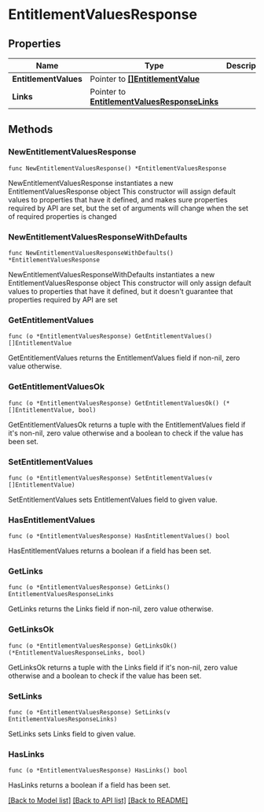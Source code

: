 # EntitlementValuesResponse

## Properties

Name | Type | Description | Notes
------------ | ------------- | ------------- | -------------
**EntitlementValues** | Pointer to [**[]EntitlementValue**](EntitlementValue.md) |  | [optional] 
**Links** | Pointer to [**EntitlementValuesResponseLinks**](EntitlementValuesResponseLinks.md) |  | [optional] 

## Methods

### NewEntitlementValuesResponse

`func NewEntitlementValuesResponse() *EntitlementValuesResponse`

NewEntitlementValuesResponse instantiates a new EntitlementValuesResponse object
This constructor will assign default values to properties that have it defined,
and makes sure properties required by API are set, but the set of arguments
will change when the set of required properties is changed

### NewEntitlementValuesResponseWithDefaults

`func NewEntitlementValuesResponseWithDefaults() *EntitlementValuesResponse`

NewEntitlementValuesResponseWithDefaults instantiates a new EntitlementValuesResponse object
This constructor will only assign default values to properties that have it defined,
but it doesn't guarantee that properties required by API are set

### GetEntitlementValues

`func (o *EntitlementValuesResponse) GetEntitlementValues() []EntitlementValue`

GetEntitlementValues returns the EntitlementValues field if non-nil, zero value otherwise.

### GetEntitlementValuesOk

`func (o *EntitlementValuesResponse) GetEntitlementValuesOk() (*[]EntitlementValue, bool)`

GetEntitlementValuesOk returns a tuple with the EntitlementValues field if it's non-nil, zero value otherwise
and a boolean to check if the value has been set.

### SetEntitlementValues

`func (o *EntitlementValuesResponse) SetEntitlementValues(v []EntitlementValue)`

SetEntitlementValues sets EntitlementValues field to given value.

### HasEntitlementValues

`func (o *EntitlementValuesResponse) HasEntitlementValues() bool`

HasEntitlementValues returns a boolean if a field has been set.

### GetLinks

`func (o *EntitlementValuesResponse) GetLinks() EntitlementValuesResponseLinks`

GetLinks returns the Links field if non-nil, zero value otherwise.

### GetLinksOk

`func (o *EntitlementValuesResponse) GetLinksOk() (*EntitlementValuesResponseLinks, bool)`

GetLinksOk returns a tuple with the Links field if it's non-nil, zero value otherwise
and a boolean to check if the value has been set.

### SetLinks

`func (o *EntitlementValuesResponse) SetLinks(v EntitlementValuesResponseLinks)`

SetLinks sets Links field to given value.

### HasLinks

`func (o *EntitlementValuesResponse) HasLinks() bool`

HasLinks returns a boolean if a field has been set.


[[Back to Model list]](../README.md#documentation-for-models) [[Back to API list]](../README.md#documentation-for-api-endpoints) [[Back to README]](../README.md)


